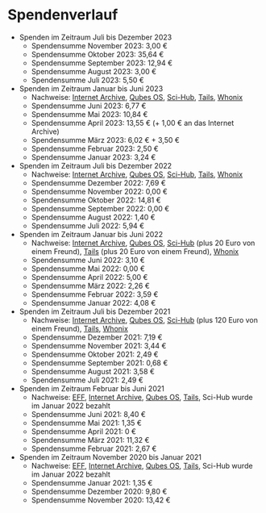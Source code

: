 # Spendenverlauf

* Spenden im Zeitraum Juli bis Dezember 2023
  * Spendensumme November 2023: 3,00 €
  * Spendensumme Oktober 2023: 35,64 €
  * Spendensumme September 2023: 12,94 €
  * Spendensumme August 2023: 3,00 €
  * Spendensumme Juli 2023: 5,50 €
* Spenden im Zeitraum Januar bis Juni 2023
  * Nachweise: [Internet Archive](/assets/images/donations/2023-07/internet-archive.png), [Qubes OS](/assets/images/donations/2023-07/qubes-os.png), [Sci-Hub](/assets/images/donations/2023-07/sci-hub.png), [Tails](/assets/images/donations/2023-07/tails.png), [Whonix](/assets/images/donations/2023-07/whonix.png)
  * Spendensumme Juni 2023: 6,77 €
  * Spendensumme Mai 2023: 10,84 €
  * Spendensumme April 2023: 13,55 € (+ 1,00 € an das Internet Archive)
  * Spendensumme März 2023: 6,02 € + 3,50 €
  * Spendensumme Februar 2023: 2,50 €
  * Spendensumme Januar 2023: 3,24 €
* Spenden im Zeitraum Juli bis Dezember 2022
  * Nachweise: [Internet Archive](/assets/images/donations/2023-01/internet-archive.png), [Qubes OS](/assets/images/donations/2023-01/qubes-os.png), [Sci-Hub](/assets/images/donations/2023-01/sci-hub.png), [Tails](/assets/images/donations/2023-01/tails.png), [Whonix](/assets/images/donations/2023-01/whonix.png)
  * Spendensumme Dezember 2022: 7,69 €
  * Spendensumme November 2022: 0,00 €
  * Spendensumme Oktober 2022: 14,81 €
  * Spendensumme September 2022: 0,00 €
  * Spendensumme August 2022: 1,40 €
  * Spendensumme Juli 2022: 5,94 €
* Spenden im Zeitraum Januar bis Juni 2022
  * Nachweise: [Internet Archive](/assets/images/donations/2022-07/internet-archive.png), [Qubes OS](/assets/images/donations/2022-07/qubes-os.png), [Sci-Hub](/assets/images/donations/2022-07/sci-hub.png) (plus 20 Euro von einem Freund), [Tails](/assets/images/donations/2022-07/tails.png) (plus 20 Euro von einem Freund), [Whonix](/assets/images/donations/2022-07/whonix.png)
  * Spendensumme Juni 2022: 3,10 €
  * Spendensumme Mai 2022: 0,00 €
  * Spendensumme April 2022: 5,00 €
  * Spendensumme März 2022: 2,26 €
  * Spendensumme Februar 2022: 3,59 €
  * Spendensumme Januar 2022: 4,08 €
* Spenden im Zeitraum Juli bis Dezember 2021
  * Nachweise: [Internet Archive](/assets/images/donations/2022-01/internet-archive.png), [Qubes OS](/assets/images/donations/2022-01/qubes-os.png), [Sci-Hub](/assets/images/donations/2022-01/sci-hub.png) (plus 120 Euro von einem Freund), [Tails](/assets/images/donations/2022-01/tails.png), [Whonix](/assets/images/donations/2022-01/whonix.png)
  * Spendensumme Dezember 2021: 7,19 €
  * Spendensumme November 2021: 3,44 €
  * Spendensumme Oktober 2021: 2,49 €
  * Spendensumme September 2021: 0,68 €
  * Spendensumme August 2021: 3,58 €
  * Spendensumme Juli 2021: 2,49 €
* Spenden im Zeitraum Februar bis Juni 2021
  * Nachweise: [EFF](/assets/images/donations/2021-06/eff.png), [Internet Archive](/assets/images/donations/2021-06/internet-archive.png), [Qubes OS](/assets/images/donations/2021-06/qubes.png), [Tails](/assets/images/donations/2021-06/tails.png), Sci-Hub wurde im Januar 2022 bezahlt
  * Spendensumme Juni 2021: 8,40 €
  * Spendensumme Mai 2021: 1,35 €
  * Spendensumme April 2021: 0 €
  * Spendensumme März 2021: 11,32 €
  * Spendensumme Februar 2021: 2,67 €
* Spenden im Zeitraum November 2020 bis Januar 2021
  * Nachweise: [EFF](/assets/images/donations/2021-01/eff.png), [Internet Archive](/assets/images/donations/2021-01/internet-archive.png), [Qubes OS](/assets/images/donations/2021-01/qubes.png), [Tails](/assets/images/donations/2021-01/tails.png), Sci-Hub wurde im Januar 2022 bezahlt
  * Spendensumme Januar 2021: 1,35 €
  * Spendensumme Dezember 2020: 9,80 €
  * Spendensumme November 2020: 13,42 €
